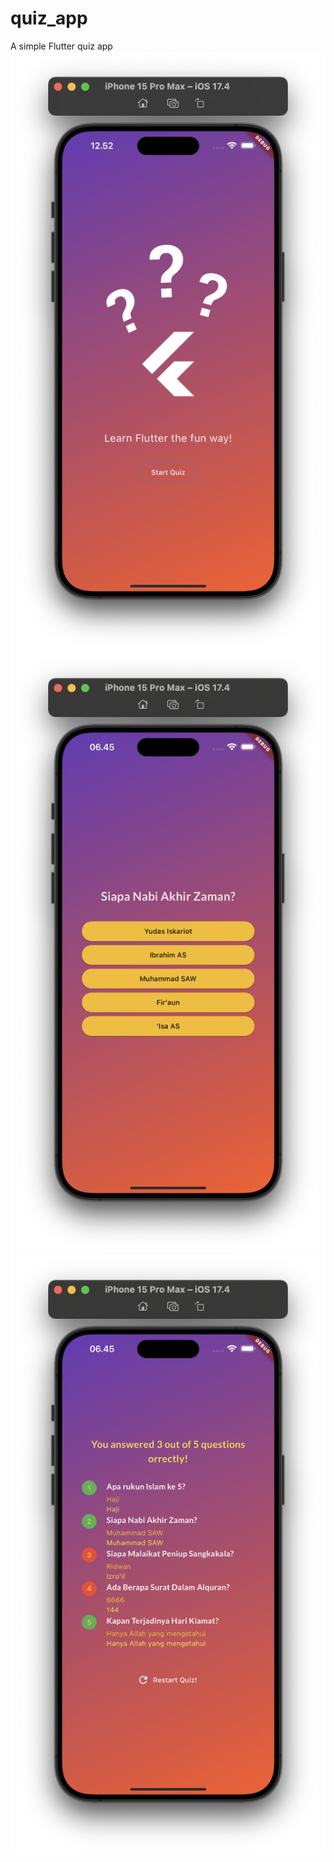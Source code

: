 # quiz_app

A simple Flutter quiz app
![Quiz App Screenshot 1](screenshot1.png)
![Quiz App Screenshot 2](screenshot2.png)
![Quiz App Screenshot 3](screenshot3.png)
